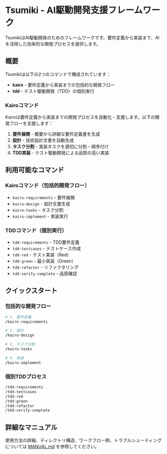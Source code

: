 # Tsumiki - AI駆動開発支援フレームワーク

TsumikiはAI駆動開発のためのフレームワークです。要件定義から実装まで、AIを活用した効率的な開発プロセスを提供します。

## 概要

Tsumikiは以下の2つのコマンドで構成されています：

- **kairo** - 要件定義から実装までの包括的な開発フロー
- **tdd** - テスト駆動開発（TDD）の個別実行

### Kairoコマンド

Kairoは要件定義から実装までの開発プロセスを自動化・支援します。以下の開発フローを支援します：

1. **要件展開** - 概要から詳細な要件定義書を生成
2. **設計** - 技術設計文書を自動生成
3. **タスク分割** - 実装タスクを適切に分割・順序付け
4. **TDD実装** - テスト駆動開発による品質の高い実装

## 利用可能なコマンド

### Kairoコマンド（包括的開発フロー）
- `kairo-requirements` - 要件展開
- `kairo-design` - 設計文書生成
- `kairo-tasks` - タスク分割
- `kairo-implement` - 実装実行

### TDDコマンド（個別実行）
- `tdd-requirements` - TDD要件定義
- `tdd-testcases` - テストケース作成
- `tdd-red` - テスト実装（Red）
- `tdd-green` - 最小実装（Green）
- `tdd-refactor` - リファクタリング
- `tdd-verify-complete` - 品質確認

## クイックスタート

### 包括的な開発フロー

```bash
# 1. 要件定義
/kairo-requirements

# 2. 設計
/kairo-design

# 3. タスク分割
/kairo-tasks

# 4. 実装
/kairo-implement
```

### 個別TDDプロセス

```bash
/tdd-requirements
/tdd-testcases
/tdd-red
/tdd-green
/tdd-refactor
/tdd-verify-complete
```

## 詳細なマニュアル

使用方法の詳細、ディレクトリ構造、ワークフロー例、トラブルシューティングについては [MANUAL.md](./MANUAL.md) を参照してください。
